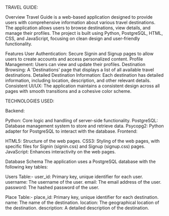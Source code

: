 TRAVEL GUIDE:

Overview
Travel Guide is a web-based application designed to provide users with comprehensive information about various travel destinations. The application allows users to browse destinations, view details, and manage their profiles. The project is built using Python, PostgreSQL, HTML, CSS, and JavaScript, focusing on clean design and user-friendly functionality.

Features
User Authentication: Secure Signin and Signup pages to allow users to create accounts and access personalized content.
Profile Management: Users can view and update their profiles.
Destination Browsing: A 'Destinations' page that displays a list of all available travel destinations.
Detailed Destination Information: Each destination has detailed information, including location, description, and other relevant details.
Consistent UI/UX: The application maintains a consistent design across all pages with smooth transitions and a cohesive color scheme.

TECHNOLOGIES USED:

Backend:

Python: Core logic and handling of server-side functionality.
PostgreSQL: Database management system to store and retrieve data.
Psycopg2: Python adapter for PostgreSQL to interact with the database.
Frontend:

HTML5: Structure of the web pages.
CSS3: Styling of the web pages, with specific files for Signin (signin.css) and Signup (signup.css) pages.
JavaScript: Enhances interactivity on the web pages.

Database Schema
The application uses a PostgreSQL database with the following key tables:

Users Table:-
user_id: Primary key, unique identifier for each user.
username: The username of the user.
email: The email address of the user.
password: The hashed password of the user.

Place Table:-
place_id: Primary key, unique identifier for each destination.
name: The name of the destination.
location: The geographical location of the destination.
description: A detailed description of the destination.

